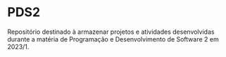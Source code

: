 # PDS2
Repositório destinado à armazenar projetos e atividades desenvolvidas durante a matéria de Programação e Desenvolvimento de Software 2 em 2023/1.

